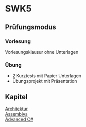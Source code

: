 # SWK5

## Prüfungsmodus

### Vorlesung

Vorlesungsklausur ohne Unterlagen

### Übung

* 2 Kurztests mit Papier Unterlagen
* Übungsprojekt mit Präsentation

## Kapitel

[Architektur](chapters/dot_net_architecture.md)  
[Assemblys](chapters/assemblys.md)  
[Advanced C#](chapters/advanced_csharp.md)

